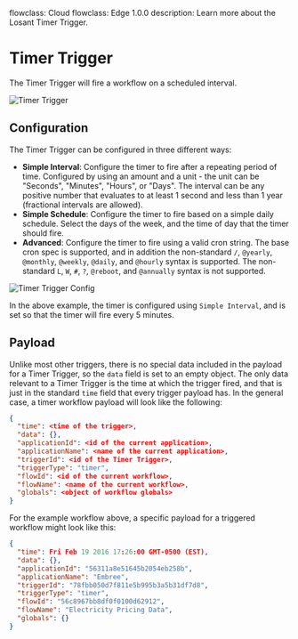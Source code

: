 flowclass: Cloud
flowclass: Edge 1.0.0
description: Learn more about the Losant Timer Trigger.

# Timer Trigger

The Timer Trigger will fire a workflow on a scheduled interval.

![Timer Trigger](/images/workflows/triggers/timer-trigger.png "Timer Trigger")

## Configuration

The Timer Trigger can be configured in three different ways:

* **Simple Interval**: Configure the timer to fire after a repeating period of time. Configured by using an amount and a unit - the unit can be "Seconds", "Minutes", "Hours", or "Days". The interval can be any positive number that evaluates to at least 1 second and less than 1 year (fractional intervals are allowed).
* **Simple Schedule**: Configure the timer to fire based on a simple daily schedule. Select the days of the week, and the time of day that the timer should fire.
* **Advanced**: Configure the timer to fire using a valid cron string. The base cron spec is supported, and in addition the non-standard `/`, `@yearly`, `@monthly`, `@weekly`, `@daily`, and `@hourly` syntax is supported. The non-standard `L`, `W`, `#`, `?`, `@reboot`, and `@annually` syntax is not supported.

![Timer Trigger Config](/images/workflows/triggers/timer-trigger-config.png "Timer Trigger Config")

In the above example, the timer is configured using `Simple Interval`, and is set so that the timer will fire every 5 minutes.

## Payload

Unlike most other triggers, there is no special data included in the payload for a Timer Trigger, so the `data` field is set to an empty object. The only data relevant to a Timer Trigger is the time at which the trigger fired, and that is just in the standard `time` field that every trigger payload has. In the general case, a timer workflow payload will look like the following:

```json
{
  "time": <time of the trigger>,
  "data": {},
  "applicationId": <id of the current application>,
  "applicationName": <name of the current application>,
  "triggerId": <id of the Timer Trigger>,
  "triggerType": "timer",
  "flowId": <id of the current workflow>,
  "flowName": <name of the current workflow>,
  "globals": <object of workflow globals>
}
```

For the example workflow above, a specific payload for a triggered workflow might look like this:

```json
{
  "time": Fri Feb 19 2016 17:26:00 GMT-0500 (EST),
  "data": {},
  "applicationId": "56311a8e51645b2054eb258b",
  "applicationName": "Embree",
  "triggerId": "78fbb050d7f811e5b995b3a5b31df7d8",
  "triggerType": "timer",
  "flowId": "56c8967bb8df0f0100d62912",
  "flowName": "Electricity Pricing Data",
  "globals": {}
}
```

